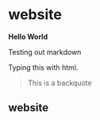 # website
**Hello World**

Testing out markdown
<p>Typing this with html.</p>

> This is a backquote

## website
